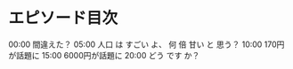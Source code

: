 # エピソード目次

00:00  間違えた？
05:00  人口 は すごい よ、 何 倍 甘い と 思う？
10:00 170円が話題に
15:00 6000円が話題に
20:00  どう です か？